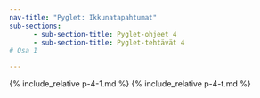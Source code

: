 ```yaml
---
nav-title: "Pyglet: Ikkunatapahtumat"
sub-sections:
      - sub-section-title: Pyglet-ohjeet 4
      - sub-section-title: Pyglet-tehtävät 4
# Osa 1

---
```


{% include_relative p-4-1.md %}
{% include_relative p-4-t.md %}
